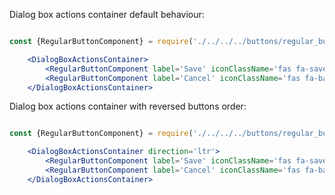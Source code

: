 Dialog box actions container default behaviour:

```jsx

const {RegularButtonComponent} = require('./../../../buttons/regular_button_component');

    <DialogBoxActionsContainer>
        <RegularButtonComponent label='Save' iconClassName='fas fa-save'/>
        <RegularButtonComponent label='Cancel' iconClassName='fas fa-ban' variant='outlined'/>
    </DialogBoxActionsContainer>
```

Dialog box actions container with reversed buttons order:

```jsx

const {RegularButtonComponent} = require('./../../../buttons/regular_button_component');

    <DialogBoxActionsContainer direction='ltr'>
        <RegularButtonComponent label='Save' iconClassName='fas fa-save'/>
        <RegularButtonComponent label='Cancel' iconClassName='fas fa-ban' variant='outlined'/>
    </DialogBoxActionsContainer>
```